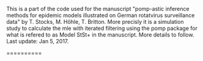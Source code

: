This is a part of the code used for the manuscript "pomp-astic inference methods for epidemic models illustrated on German rotatvirus surveillance data" by T. Stocks, M. Höhle, T. Britton. More precisly it is a simulation study to calculate the mle with iterated filtering using the pomp package for what is refered to as Model StSt+ in the manuscript.
More details to follow. Last update: Jan 5, 2017.

==========
